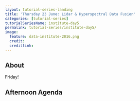 ```yaml
---
layout: tutorial-series-landing
title: 'Thursday 23 June: Lidar & Hyperspectral Data Fusion'
categories: [tutorial-series]
tutorialSeriesName: institute-day5
permalink: tutorial-series/institute-day5/
image:
  feature: data-institute-2016.png
  credit:
  creditlink:
---
```

## About

Friday!

## Afternoon Agenda
